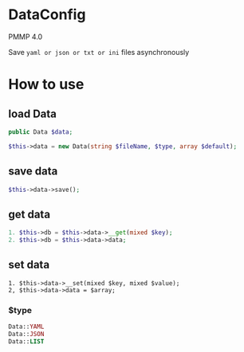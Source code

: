 # DataConfig
PMMP 4.0

Save `yaml or json or txt or ini` files asynchronously

# How to use

## load Data
```php
public Data $data;

$this->data = new Data(string $fileName, $type, array $default);
```

## save data
```php
$this->data->save();
```

## get data
```php
1. $this->db = $this->data->__get(mixed $key);
2. $this->db = $this->data->data;
```

## set data
```
1. $this->data->__set(mixed $key, mixed $value);
2, $this->data->data = $array;
```

### $type
```php
Data::YAML
Data::JSON
Data::LIST
```
